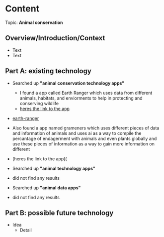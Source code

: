 # Content
Topic: **Animal conservation**

## Overview/Introduction/Context
* Text
* Text

## Part A: existing technology
* Searched up **"animal conservation technology apps"** 
  * I found a app called Earth Ranger which uses data from different animals, habitats, and enviorments to help in protecting and conserving wildlife
  * [heres the link to the app](https://www.earthranger.com/)
 * [earth-ranger](https://github.com/user-attachments/assets/984a9aad-872e-43a1-89fb-34353d4afed6)

  * Also found a app named grameners which uses different pieces of data and information of animals and uses ai as a way to compile the percantage of endagerment with animals and even plants globally and use these pieces of information as a way to gain more information on different
  * [heres the link to the app](
* Searched up **"animal technology apps"**
 * did not find any results
* Searched up **"animal data apps"**
 * did not find any results 

## Part B: possible future technology
* Idea
  * Detail
